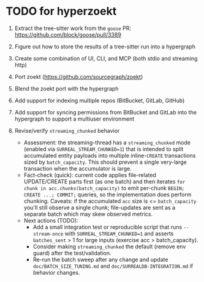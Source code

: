 # TODO for hyperzoekt

1. Extract the tree-sitter work from the `goose` PR: https://github.com/block/goose/pull/3389
2. Figure out how to store the results of a tree-sitter run into a hypergraph
3. Create some combination of UI, CLI, and MCP (both stdio and streaming http)
4. Port zoekt (https://github.com/sourcegraph/zoekt)
5. Blend the zoekt port with the hypergraph
6. Add support for indexing multiple repos (BitBucket, GitLab, GitHub)
7. Add support for syncing permissions from BitBucket and GitLab into the hypergraph to support a multiuser environment

8. Revise/verify `streaming_chunked` behavior
	 - Assessment: the streaming-thread has a `streaming_chunked` mode (enabled via `SURREAL_STREAM_CHUNKED=1`) that is intended to split accumulated entity payloads into multiple inline-`CREATE` transactions sized by `batch_capacity`. This should prevent a single very-large transaction when the accumulator is large.
	 - Fact-check (quick): current code applies file-related UPDATE/CREATE parts first (as one batch) and then iterates `for chunk in acc.chunks(batch_capacity)` to emit per-chunk `BEGIN; CREATE ...; COMMIT;` queries, so the implementation does perform chunking. Caveats: if the accumulated `acc` size is <= `batch_capacity` you'll still observe a single chunk; file-updates are sent as a separate batch which may skew observed metrics.
	 - Next actions (TODO):
		 * Add a small integration test or reproducible script that runs `--stream-once` with `SURREAL_STREAM_CHUNKED=1` and asserts `batches_sent` > 1 for large inputs (exercise acc > batch_capacity).
		 * Consider making `streaming_chunked` the default (remove env guard) after the test/validation.
		 * Re-run the batch sweep after any change and update `doc/BATCH_SIZE_TUNING.md` and `doc/SURREALDB-INTEGRATION.md` if behavior changes.
